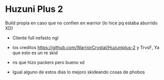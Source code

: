 # Huzuni Plus 2

Build propia en caso que no confien en warrior (lo hice pq estaba aburrido XD)

- Cliente full nefasto ngl
- los creditos https://github.com/WarriorCrystal/Huzuniplus-2 y TrvsF, Ya que esto es un re skid

- ns que hizo packers pero bueno xd
- Igual alguno de estos dias lo mejoro skideando cosas de phobos
